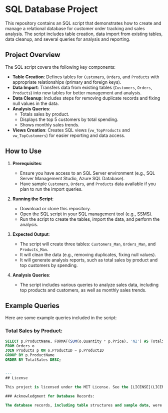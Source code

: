 # SQL Database Project

This repository contains an SQL script that demonstrates how to create and manage a relational database for customer order tracking and sales analysis. The script includes table creation, data import from existing tables, data cleanup, and several queries for analysis and reporting.

## Project Overview

The SQL script covers the following key components:
- **Table Creation**: Defines tables for `Customers`, `Orders`, and `Products` with appropriate relationships (primary and foreign keys).
- **Data Import**: Transfers data from existing tables (`Customers`, `Orders`, `Products`) into new tables for better management and analysis.
- **Data Cleanup**: Includes steps for removing duplicate records and fixing null values in the data.
- **Analysis Queries**: 
  - Totals sales by product.
  - Displays the top 5 customers by total spending.
  - Shows monthly sales trends.
- **Views Creation**: Creates SQL views (`vw_TopProducts` and `vw_TopCustomers`) for easier reporting and data access.

## How to Use

1. **Prerequisites**: 
   - Ensure you have access to an SQL Server environment (e.g., SQL Server Management Studio, Azure SQL Database).
   - Have sample `Customers`, `Orders`, and `Products` data available if you plan to run the import queries.

2. **Running the Script**:
   - Download or clone this repository.
   - Open the SQL script in your SQL management tool (e.g., SSMS).
   - Run the script to create the tables, import the data, and perform the analysis.

3. **Expected Output**:
   - The script will create three tables: `Customers_Man`, `Orders_Man`, and `Products_Man`.
   - It will clean the data (e.g., removing duplicates, fixing null values).
   - It will generate analysis reports, such as total sales by product and top customers by spending.

4. **Analysis Queries**:
   - The script includes various queries to analyze sales data, including top products and customers, as well as monthly sales trends.

## Example Queries

Here are some example queries included in the script:

### Total Sales by Product:
```sql
SELECT p.ProductName, FORMAT(SUM(o.Quantity * p.Price), 'N2') AS TotalSales
FROM Orders o
JOIN Products p ON o.ProductID = p.ProductID
GROUP BY p.ProductName
ORDER BY TotalSales DESC;


---
## License

This project is licensed under the MIT License. See the [LICENSE](LICENSE) file for details.

### Acknowledgment for Database Records:

The database records, including table structures and sample data, were generated with the assistance of **ChatGPT**, an AI language model developed by **OpenAI**. The data provided is for demonstration and educational purposes only and is not derived from real-world sources.
